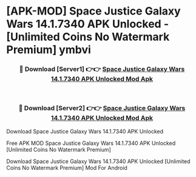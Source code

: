 # [APK-MOD] Space Justice  Galaxy Wars 14.1.7340 APK Unlocked - [Unlimited Coins No Watermark Premium] ymbvi



<div align="center">
<h3>🔴 Download [Server1] 👉👉 <a href="https://momento.my/?title=Space_Justice__Galaxy_Wars_14.1.7340_APK_Unlocked">Space Justice  Galaxy Wars 14.1.7340 APK Unlocked Mod Apk</a></h3><br>

<h3>🔴 Download [Server2] 👉👉 <a href="https://momento.my/?title=Space_Justice__Galaxy_Wars_14.1.7340_APK_Unlocked">Space Justice  Galaxy Wars 14.1.7340 APK Unlocked Mod Apk</a></h3>
</div>



Download Space Justice  Galaxy Wars 14.1.7340 APK Unlocked 

Free APK MOD Space Justice  Galaxy Wars 14.1.7340 APK Unlocked [Unlimited Coins No Watermark Premium]

Download Space Justice  Galaxy Wars 14.1.7340 APK Unlocked [Unlimited Coins No Watermark Premium] Mod For Android

